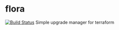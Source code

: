 # flora
[![Build Status](https://travis-ci.org/ketchoop/flora.svg?branch=master)](https://travis-ci.org/ketchoop/flora)
Simple upgrade manager for terraform
